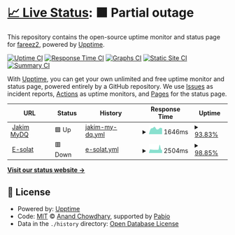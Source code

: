 # [📈 Live Status](https://fareez2.github.io/jakim-up): <!--live status--> **🟧 Partial outage**

This repository contains the open-source uptime monitor and status page for [fareez2](https://fareez2.github.io/jakim-up), powered by [Upptime](https://github.com/upptime/upptime).

[![Uptime CI](https://github.com/fareez2/jakim-up/workflows/Uptime%20CI/badge.svg)](https://github.com/fareez2/jakim-up/actions?query=workflow%3A%22Uptime+CI%22)
[![Response Time CI](https://github.com/fareez2/jakim-up/workflows/Response%20Time%20CI/badge.svg)](https://github.com/fareez2/jakim-up/actions?query=workflow%3A%22Response+Time+CI%22)
[![Graphs CI](https://github.com/fareez2/jakim-up/workflows/Graphs%20CI/badge.svg)](https://github.com/fareez2/jakim-up/actions?query=workflow%3A%22Graphs+CI%22)
[![Static Site CI](https://github.com/fareez2/jakim-up/workflows/Static%20Site%20CI/badge.svg)](https://github.com/fareez2/jakim-up/actions?query=workflow%3A%22Static+Site+CI%22)
[![Summary CI](https://github.com/fareez2/jakim-up/workflows/Summary%20CI/badge.svg)](https://github.com/fareez2/jakim-up/actions?query=workflow%3A%22Summary+CI%22)

With [Upptime](https://upptime.js.org), you can get your own unlimited and free uptime monitor and status page, powered entirely by a GitHub repository. We use [Issues](https://github.com/fareez2/jakim-up/issues) as incident reports, [Actions](https://github.com/fareez2/jakim-up/actions) as uptime monitors, and [Pages](https://fareez2.github.io/jakim-up) for the status page.

<!--start: status pages-->
<!-- This summary is generated by Upptime (https://github.com/upptime/upptime) -->
<!-- Do not edit this manually, your changes will be overwritten -->
<!-- prettier-ignore -->
| URL | Status | History | Response Time | Uptime |
| --- | ------ | ------- | ------------- | ------ |
| <img alt="" src="https://icons.duckduckgo.com/ip3/mydq.islam.gov.my.ico" height="13"> [Jakim MyDQ](https://mydq.islam.gov.my/) | 🟩 Up | [jakim-my-dq.yml](https://github.com/fareez2/jakim-up/commits/HEAD/history/jakim-my-dq.yml) | <details><summary><img alt="Response time graph" src="./graphs/jakim-my-dq/response-time-week.png" height="20"> 1646ms</summary><br><a href="https://fareez2.github.io/jakim-up/history/jakim-my-dq"><img alt="Response time 1546" src="https://img.shields.io/endpoint?url=https%3A%2F%2Fraw.githubusercontent.com%2Ffareez2%2Fjakim-up%2FHEAD%2Fapi%2Fjakim-my-dq%2Fresponse-time.json"></a><br><a href="https://fareez2.github.io/jakim-up/history/jakim-my-dq"><img alt="24-hour response time 1656" src="https://img.shields.io/endpoint?url=https%3A%2F%2Fraw.githubusercontent.com%2Ffareez2%2Fjakim-up%2FHEAD%2Fapi%2Fjakim-my-dq%2Fresponse-time-day.json"></a><br><a href="https://fareez2.github.io/jakim-up/history/jakim-my-dq"><img alt="7-day response time 1646" src="https://img.shields.io/endpoint?url=https%3A%2F%2Fraw.githubusercontent.com%2Ffareez2%2Fjakim-up%2FHEAD%2Fapi%2Fjakim-my-dq%2Fresponse-time-week.json"></a><br><a href="https://fareez2.github.io/jakim-up/history/jakim-my-dq"><img alt="30-day response time 1546" src="https://img.shields.io/endpoint?url=https%3A%2F%2Fraw.githubusercontent.com%2Ffareez2%2Fjakim-up%2FHEAD%2Fapi%2Fjakim-my-dq%2Fresponse-time-month.json"></a><br><a href="https://fareez2.github.io/jakim-up/history/jakim-my-dq"><img alt="1-year response time 1546" src="https://img.shields.io/endpoint?url=https%3A%2F%2Fraw.githubusercontent.com%2Ffareez2%2Fjakim-up%2FHEAD%2Fapi%2Fjakim-my-dq%2Fresponse-time-year.json"></a></details> | <details><summary><a href="https://fareez2.github.io/jakim-up/history/jakim-my-dq">93.83%</a></summary><a href="https://fareez2.github.io/jakim-up/history/jakim-my-dq"><img alt="All-time uptime 98.09%" src="https://img.shields.io/endpoint?url=https%3A%2F%2Fraw.githubusercontent.com%2Ffareez2%2Fjakim-up%2FHEAD%2Fapi%2Fjakim-my-dq%2Fuptime.json"></a><br><a href="https://fareez2.github.io/jakim-up/history/jakim-my-dq"><img alt="24-hour uptime 100.00%" src="https://img.shields.io/endpoint?url=https%3A%2F%2Fraw.githubusercontent.com%2Ffareez2%2Fjakim-up%2FHEAD%2Fapi%2Fjakim-my-dq%2Fuptime-day.json"></a><br><a href="https://fareez2.github.io/jakim-up/history/jakim-my-dq"><img alt="7-day uptime 93.83%" src="https://img.shields.io/endpoint?url=https%3A%2F%2Fraw.githubusercontent.com%2Ffareez2%2Fjakim-up%2FHEAD%2Fapi%2Fjakim-my-dq%2Fuptime-week.json"></a><br><a href="https://fareez2.github.io/jakim-up/history/jakim-my-dq"><img alt="30-day uptime 98.09%" src="https://img.shields.io/endpoint?url=https%3A%2F%2Fraw.githubusercontent.com%2Ffareez2%2Fjakim-up%2FHEAD%2Fapi%2Fjakim-my-dq%2Fuptime-month.json"></a><br><a href="https://fareez2.github.io/jakim-up/history/jakim-my-dq"><img alt="1-year uptime 98.09%" src="https://img.shields.io/endpoint?url=https%3A%2F%2Fraw.githubusercontent.com%2Ffareez2%2Fjakim-up%2FHEAD%2Fapi%2Fjakim-my-dq%2Fuptime-year.json"></a></details>
| <img alt="" src="https://icons.duckduckgo.com/ip3/www.e-solat.gov.my.ico" height="13"> [E-solat](https://www.e-solat.gov.my/) | 🟥 Down | [e-solat.yml](https://github.com/fareez2/jakim-up/commits/HEAD/history/e-solat.yml) | <details><summary><img alt="Response time graph" src="./graphs/e-solat/response-time-week.png" height="20"> 2504ms</summary><br><a href="https://fareez2.github.io/jakim-up/history/e-solat"><img alt="Response time 2617" src="https://img.shields.io/endpoint?url=https%3A%2F%2Fraw.githubusercontent.com%2Ffareez2%2Fjakim-up%2FHEAD%2Fapi%2Fe-solat%2Fresponse-time.json"></a><br><a href="https://fareez2.github.io/jakim-up/history/e-solat"><img alt="24-hour response time 2283" src="https://img.shields.io/endpoint?url=https%3A%2F%2Fraw.githubusercontent.com%2Ffareez2%2Fjakim-up%2FHEAD%2Fapi%2Fe-solat%2Fresponse-time-day.json"></a><br><a href="https://fareez2.github.io/jakim-up/history/e-solat"><img alt="7-day response time 2504" src="https://img.shields.io/endpoint?url=https%3A%2F%2Fraw.githubusercontent.com%2Ffareez2%2Fjakim-up%2FHEAD%2Fapi%2Fe-solat%2Fresponse-time-week.json"></a><br><a href="https://fareez2.github.io/jakim-up/history/e-solat"><img alt="30-day response time 2617" src="https://img.shields.io/endpoint?url=https%3A%2F%2Fraw.githubusercontent.com%2Ffareez2%2Fjakim-up%2FHEAD%2Fapi%2Fe-solat%2Fresponse-time-month.json"></a><br><a href="https://fareez2.github.io/jakim-up/history/e-solat"><img alt="1-year response time 2617" src="https://img.shields.io/endpoint?url=https%3A%2F%2Fraw.githubusercontent.com%2Ffareez2%2Fjakim-up%2FHEAD%2Fapi%2Fe-solat%2Fresponse-time-year.json"></a></details> | <details><summary><a href="https://fareez2.github.io/jakim-up/history/e-solat">98.85%</a></summary><a href="https://fareez2.github.io/jakim-up/history/e-solat"><img alt="All-time uptime 98.72%" src="https://img.shields.io/endpoint?url=https%3A%2F%2Fraw.githubusercontent.com%2Ffareez2%2Fjakim-up%2FHEAD%2Fapi%2Fe-solat%2Fuptime.json"></a><br><a href="https://fareez2.github.io/jakim-up/history/e-solat"><img alt="24-hour uptime 100.00%" src="https://img.shields.io/endpoint?url=https%3A%2F%2Fraw.githubusercontent.com%2Ffareez2%2Fjakim-up%2FHEAD%2Fapi%2Fe-solat%2Fuptime-day.json"></a><br><a href="https://fareez2.github.io/jakim-up/history/e-solat"><img alt="7-day uptime 98.85%" src="https://img.shields.io/endpoint?url=https%3A%2F%2Fraw.githubusercontent.com%2Ffareez2%2Fjakim-up%2FHEAD%2Fapi%2Fe-solat%2Fuptime-week.json"></a><br><a href="https://fareez2.github.io/jakim-up/history/e-solat"><img alt="30-day uptime 98.72%" src="https://img.shields.io/endpoint?url=https%3A%2F%2Fraw.githubusercontent.com%2Ffareez2%2Fjakim-up%2FHEAD%2Fapi%2Fe-solat%2Fuptime-month.json"></a><br><a href="https://fareez2.github.io/jakim-up/history/e-solat"><img alt="1-year uptime 98.72%" src="https://img.shields.io/endpoint?url=https%3A%2F%2Fraw.githubusercontent.com%2Ffareez2%2Fjakim-up%2FHEAD%2Fapi%2Fe-solat%2Fuptime-year.json"></a></details>

<!--end: status pages-->

[**Visit our status website →**](https://fareez2.github.io/jakim-up)

## 📄 License

- Powered by: [Upptime](https://github.com/upptime/upptime)
- Code: [MIT](./LICENSE) © [Anand Chowdhary](https://anandchowdhary.com), supported by [Pabio](https://pabio.com)
- Data in the `./history` directory: [Open Database License](https://opendatacommons.org/licenses/odbl/1-0/)
